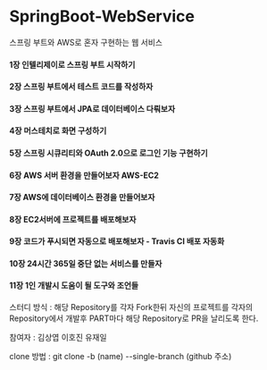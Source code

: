 # SpringBoot-WebService
스프링 부트와 AWS로 혼자 구현하는 웹 서비스

#### 1장 인텔리제이로 스프링 부트 시작하기
#### 2장 스프링 부트에서 테스트 코드를 작성하자
#### 3장 스프링 부트에서 JPA로 데이터베이스 다뤄보자
#### 4장 머스테치로 화면 구성하기
#### 5장 스프링 시큐리티와 OAuth 2.0으로 로그인 기능 구현하기
#### 6장 AWS 서버 환경을 만들어보자 AWS-EC2
#### 7장 AWS에 데이터베이스 환경을 만들어보자
#### 8장 EC2서버에 프로젝트를 배포해보자
#### 9장 코드가 푸시되면 자동으로 배포해보자 - Travis CI 배포 자동화
#### 10장 24시간 365일 중단 없는 서비스를 만들자
#### 11장 1인 개발시 도움이 될 도구와 조언들

스터디 방식 : 
해당 Repository를 각자 Fork한뒤 자신의 프로젝트를 각자의 Repository에서 개발후 PART마다 해당 Repository로 PR을 날리도록 한다.

참여자 : 
김상엽 이호진 유재일

clone 방법 :
git clone -b (name) --single-branch (github 주소)
